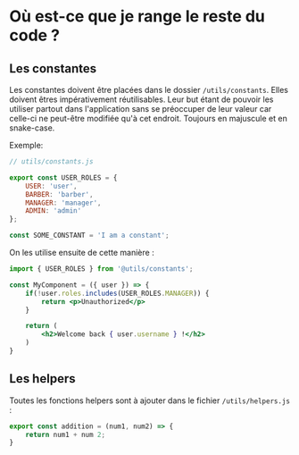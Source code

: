 # Où est-ce que je range le reste du code ?

## Les constantes

Les constantes doivent être placées dans le dossier `/utils/constants`. Elles doivent êtres impérativement réutilisables. Leur but étant de pouvoir les utiliser partout dans l'application sans se préoccuper de leur valeur car celle-ci ne peut-être modifiée qu'à cet endroit.
Toujours en majuscule et en snake-case.

Exemple:

```js
// utils/constants.js

export const USER_ROLES = {
    USER: 'user',
    BARBER: 'barber',
    MANAGER: 'manager',
    ADMIN: 'admin'
};

const SOME_CONSTANT = 'I am a constant';
```

On les utilise ensuite de cette manière :

```jsx
import { USER_ROLES } from '@utils/constants';

const MyComponent = ({ user }) => {
    if(!user.roles.includes(USER_ROLES.MANAGER)) {
        return <p>Unauthorized</p>
    }

    return (
        <h2>Welcome back { user.username } !</h2>
    )
}
```

## Les helpers

Toutes les fonctions helpers sont à ajouter dans le fichier `/utils/helpers.js` :

```js
export const addition = (num1, num2) => {
    return num1 + num 2;
}
```